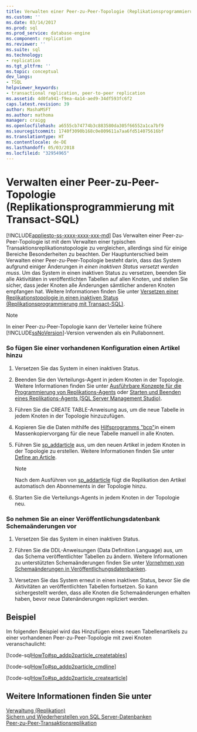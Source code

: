 ```yaml
---
title: Verwalten einer Peer-zu-Peer-Topologie (Replikationsprogrammierung mit Transact-SQL) | Microsoft-Dokumentation
ms.custom: ''
ms.date: 03/14/2017
ms.prod: sql
ms.prod_service: database-engine
ms.component: replication
ms.reviewer: ''
ms.suite: sql
ms.technology:
- replication
ms.tgt_pltfrm: ''
ms.topic: conceptual
dev_langs:
- TSQL
helpviewer_keywords:
- transactional replication, peer-to-peer replication
ms.assetid: 4d0fa941-f9ea-4a14-aed9-34df593fc6f2
caps.latest.revision: 39
author: MashaMSFT
ms.author: mathoma
manager: craigg
ms.openlocfilehash: a6555cb74774b3c883580da305f66552a1ca7bf9
ms.sourcegitcommit: 1740f3090b168c0e809611a7aa6fd514075616bf
ms.translationtype: HT
ms.contentlocale: de-DE
ms.lasthandoff: 05/03/2018
ms.locfileid: "32954965"
---
```

# <a name="administer-a-peer-to-peer-topology-replication-transact-sql-programming"></a>Verwalten einer Peer-zu-Peer-Topologie (Replikationsprogrammierung mit Transact-SQL)
[!INCLUDE[appliesto-ss-xxxx-xxxx-xxx-md](../../../includes/appliesto-ss-xxxx-xxxx-xxx-md.md)]
  Das Verwalten einer Peer-zu-Peer-Topologie ist mit dem Verwalten einer typischen Transaktionsreplikationstopologie zu vergleichen, allerdings sind für einige Bereiche Besonderheiten zu beachten. Der Hauptunterschied beim Verwalten einer Peer-zu-Peer-Topologie besteht darin, dass das System aufgrund einiger Änderungen *in einen inaktiven Status versetzt werden muss*. Um das System in einen inaktiven Status zu versetzen, beenden Sie alle Aktivitäten in veröffentlichten Tabellen auf allen Knoten, und stellen Sie sicher, dass jeder Knoten alle Änderungen sämtlicher anderen Knoten empfangen hat. Weitere Informationen finden Sie unter [Versetzen einer Replikationstopologie in einen inaktiven Status &#40;Replikationsprogrammierung mit Transact-SQL&#41;](../../../relational-databases/replication/administration/quiesce-a-replication-topology-replication-transact-sql-programming.md).  
  
> [!NOTE]  
>  In einer Peer-zu-Peer-Topologie kann der Verteiler keine frühere [!INCLUDE[ssNoVersion](../../../includes/ssnoversion-md.md)]-Version verwenden als ein Pullabonnent.  
  
### <a name="to-add-an-article-to-an-existing-configuration"></a>So fügen Sie einer vorhandenen Konfiguration einen Artikel hinzu  
  
1.  Versetzen Sie das System in einen inaktiven Status.  
  
2.  Beenden Sie den Verteilungs-Agent in jedem Knoten in der Topologie. Weitere Informationen finden Sie unter [Ausführbare Konzepte für die Programmierung von Replikations-Agents](../../../relational-databases/replication/concepts/replication-agent-executables-concepts.md) oder [Starten und Beenden eines Replikations-Agents &#40;SQL Server Management Studio&#41;](../../../relational-databases/replication/agents/start-and-stop-a-replication-agent-sql-server-management-studio.md).  
  
3.  Führen Sie die CREATE TABLE-Anweisung aus, um die neue Tabelle in jedem Knoten in der Topologie hinzuzufügen.  
  
4.  Kopieren Sie die Daten mithilfe des [Hilfsprogramms "bcp"](../../../tools/bcp-utility.md)in einem Massenkopiervorgang für die neue Tabelle manuell in alle Knoten.  
  
5.  Führen Sie [sp_addarticle](../../../relational-databases/system-stored-procedures/sp-addarticle-transact-sql.md) aus, um den neuen Artikel in jedem Knoten in der Topologie zu erstellen. Weitere Informationen finden Sie unter [Define an Article](../../../relational-databases/replication/publish/define-an-article.md).  
  
    > [!NOTE]  
    >  Nach dem Ausführen von [sp_addarticle](../../../relational-databases/system-stored-procedures/sp-addarticle-transact-sql.md) fügt die Replikation den Artikel automatisch den Abonnements in der Topologie hinzu.  
  
6.  Starten Sie die Verteilungs-Agents in jedem Knoten in der Topologie neu.  
  
### <a name="to-make-schema-changes-to-a-publication-database"></a>So nehmen Sie an einer Veröffentlichungsdatenbank Schemaänderungen vor  
  
1.  Versetzen Sie das System in einen inaktiven Status.  
  
2.  Führen Sie die DDL-Anweisungen (Data Definition Language) aus, um das Schema veröffentlichter Tabellen zu ändern. Weitere Informationen zu unterstützten Schemaänderungen finden Sie unter [Vornehmen von Schemaänderungen in Veröffentlichungsdatenbanken](../../../relational-databases/replication/publish/make-schema-changes-on-publication-databases.md).  
  
3.  Versetzen Sie das System erneut in einen inaktiven Status, bevor Sie die Aktivitäten an veröffentlichten Tabellen fortsetzen. So kann sichergestellt werden, dass alle Knoten die Schemaänderungen erhalten haben, bevor neue Datenänderungen repliziert werden.  
  
## <a name="example"></a>Beispiel  
 Im folgenden Beispiel wird das Hinzufügen eines neuen Tabellenartikels zu einer vorhandenen Peer-zu-Peer-Topologie mit zwei Knoten veranschaulicht:  
  
 [!code-sql[HowTo#sp_addp2particle_createtables](../../../relational-databases/replication/codesnippet/tsql/administer-a-peer-to-pee_1.sql)]  
  
 [!code-sql[HowTo#sp_addp2particle_cmdline](../../../relational-databases/replication/codesnippet/tsql/administer-a-peer-to-pee_2.sql)]  
  
 [!code-sql[HowTo#sp_addp2particle_createarticle](../../../relational-databases/replication/codesnippet/tsql/administer-a-peer-to-pee_3.sql)]  
  
## <a name="see-also"></a>Weitere Informationen finden Sie unter  
 [Verwaltung &#40;Replikation&#41;](../../../relational-databases/replication/administration/administration-replication.md)   
 [Sichern und Wiederherstellen von SQL Server-Datenbanken](../../../relational-databases/backup-restore/back-up-and-restore-of-sql-server-databases.md)   
 [Peer-zu-Peer-Transaktionsreplikation](../../../relational-databases/replication/transactional/peer-to-peer-transactional-replication.md)  
  
  
